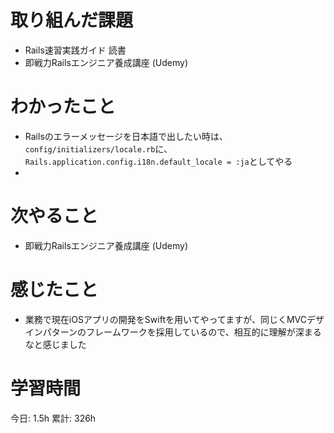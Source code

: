 # 取り組んだ課題 
+ Rails速習実践ガイド 読書
+ 即戦力Railsエンジニア養成講座 (Udemy)
# わかったこと 
+ Railsのエラーメッセージを日本語で出したい時は、`config/initializers/locale.rb`に、`Rails.application.config.i18n.default_locale = :ja`としてやる
+ 
# 次やること
+ 即戦力Railsエンジニア養成講座 (Udemy)
# 感じたこと
+ 業務で現在iOSアプリの開発をSwiftを用いてやってますが、同じくMVCデザインパターンのフレームワークを採用しているので、相互的に理解が深まるなと感じました
# 学習時間  
今日: 1.5h 
累計: 326h 


